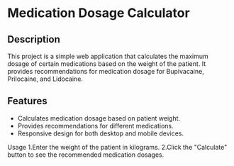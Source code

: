 # Medication Dosage Calculator

## Description

This project is a simple web application that calculates the maximum dosage of certain medications based on the weight of the patient. It provides recommendations for medication dosage for Bupivacaine, Prilocaine, and Lidocaine.

## Features

- Calculates medication dosage based on patient weight.
- Provides recommendations for different medications.
- Responsive design for both desktop and mobile devices.

Usage
1.Enter the weight of the patient in kilograms.
2.Click the "Calculate" button to see the recommended medication dosages.
